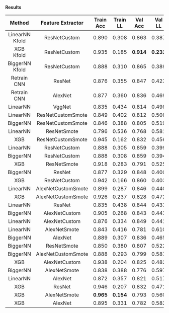 **Results**

| Method         | Feature Extractor  | Train Acc | Train LL  |  Val Acc  |   Val LL  |  Test Acc |  Test LL  |  Bal Acc  |  Bal LL   |
| :------------: | :----------------: | :-------: | :-------: | :-------: | :-------: | :-------: | :-------: | :-------: | :-------: |
| LinearNN Kfold | ResNetCustom       |   0.890   |   0.308   |   0.863   |   0.387   |   0.845   | **0.399** |
| XGB Kfold      | ResNetCustom       |   0.935   |   0.185   | **0.914** | **0.232** | **0.853** |   0.401   |
| BiggerNN Kfold | ResNetCustom       |   0.888   |   0.310   |   0.865   |   0.389   |   0.851   |   0.406   |
| Retrain CNN    | ResNet             |   0.876   |   0.355   |   0.847   |   0.423   |   0.839   |   0.432   |
| Retrain CNN    | AlexNet            |   0.877   |   0.360   |   0.836   |   0.469   |   0.827   |   0.467   |
| LinearNN       | VggNet             |   0.835   |   0.434   |   0.814   |   0.498   |   0.795   |   0.525   |
| LinearNN       | ResNetCustomSmote  |   0.849   |   0.402   |   0.812   |   0.508   |   0.795   |   0.518   |   0.733   |   0.613   |
| BiggerNN       | ResNetCustomSmote  |   0.846   |   0.388   |   0.805   |   0.519   |   0.795   |   0.529   |   0.765   |   0.640   |
| LinearNN       | ResNetSmote        |   0.796   |   0.536   |   0.768   |   0.581   |   0.759   |   0.638   |   0.696   |   0.827   |
| XGB            | ResNetCustomSmote  |   0.945   |   0.162   |   0.832   |   0.456   |   0.819   |   0.479   |   0.714   |   0.841   |
| LinearNN       | ResNetCustom       |   0.888   |   0.305   |   0.859   |   0.399   |   0.851   |   0.400   |   0.628   |   0.953   |
| BiggerNN       | ResNetCustom       |   0.888   |   0.308   |   0.859   |   0.394   |   0.847   |   0.402   |   0.646   |   0.965   |
| XGB            | ResNetSmote        |   0.918   |   0.283   |   0.791   |   0.525   |   0.778   |   0.557   |   0.626   |   1.047   |
| BiggerNN       | ResNet             |   0.877   |   0.329   |   0.848   |   0.400   |   0.831   |   0.437   |   0.612   |   1.062   |
| XGB            | ResNetCustom       |   0.942   |   0.166   |   0.860   |   0.403   |   0.852   |   0.402   |   0.629   |   1.089   |
| LinearNN       | AlexNetCustomSmote |   0.899   |   0.287   |   0.846   |   0.440   |   0.842   |   0.435   |   0.574   |   1.115   |
| XGB            | AlexNetCustomSmote |   0.926   |   0.237   |   0.828   |   0.472   |   0.814   |   0.492   |   0.593   |   1.129   |
| LinearNN       | ResNet             |   0.835   |   0.438   |   0.844   |   0.431   |   0.820   |   0.465   |   0.554   |   1.144   |
| BiggerNN       | AlexNetCustom      |   0.905   |   0.268   |   0.843   |   0.443   |   0.836   |   0.441   |   0.576   |   1.152   |
| LinearNN       | AlexNetCustom      |   0.876   |   0.334   |   0.849   |   0.441   |   0.842   |   0.433   |   0.531   |   1.191   |
| LinearNN       | AlexNetSmote       |   0.843   |   0.416   |   0.781   |   0.610   |   0.768   |   0.625   |   0.588   |   1.260   |
| BiggerNN       | AlexNet            |   0.889   |   0.307   |   0.836   |   0.465   |   0.823   |   0.484   |   0.508   |   1.263   |
| BiggerNN       | ResNetSmote        |   0.850   |   0.380   |   0.807   |   0.522   |   0.793   |   0.582   |   0.650   |   1.348   |
| BiggerNN       | AlexNetCustomSmote |   0.888   |   0.293   |   0.799   |   0.587   |   0.800   |   0.591   |   0.656   |   1.385   |
| XGB            | AlexNetCustom      |   0.938   |   0.204   |   0.825   |   0.482   |   0.829   |   0.471   |   0.507   |   1.422   |
| BiggerNN       | AlexNetSmote       |   0.838   |   0.388   |   0.776   |   0.597   |   0.770   |   0.631   |   0.588   |   1.464   |
| LinearNN       | AlexNet            |   0.872   |   0.357   |   0.821   |   0.517   |   0.793   |   0.552   |   0.508   |   1.479   |
| XGB            | ResNet             |   0.946   |   0.207   |   0.832   |   0.471   |   0.806   |   0.491   |   0.493   |   1.517   |
| XGB            | AlexNetSmote       | **0.965** | **0.154** |   0.793   |   0.560   |   0.774   |   0.582   |   0.455   |   1.522   |
| XGB            | AlexNet            |   0.895   |   0.331   |   0.782   |   0.582   |   0.757   |   0.605   |   0.338   |   1.688   |
